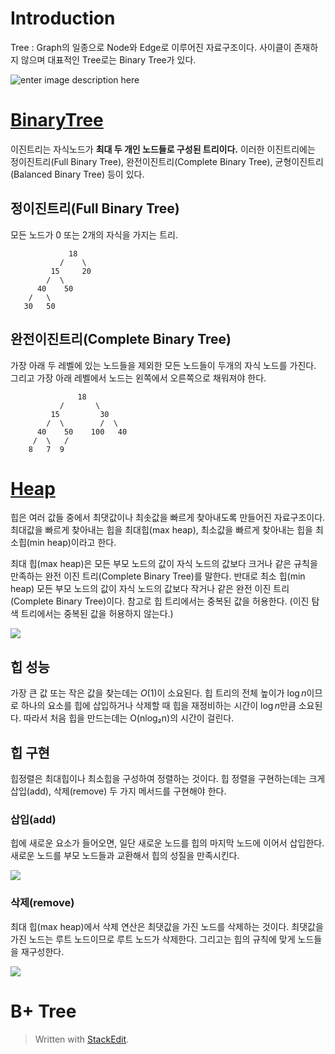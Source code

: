 # Introduction

Tree
: Graph의 일종으로 Node와 Edge로 이루어진 자료구조이다. 사이클이 존재하지 않으며 대표적인 Tree로는 Binary Tree가 있다. 

![enter image description here](https://i.imgur.com/6UeCp8t.png)

# [BinaryTree](https://ratsgo.github.io/data%20structure&algorithm/2017/10/21/tree/)

이진트리는 자식노드가 **최대 두 개인 노드들로 구성된 트리이다.** 이러한 이진트리에는 정이진트리(Full Binary Tree), 완전이진트리(Complete Binary Tree), 균형이진트리(Balanced Binary Tree) 등이 있다.

## 정이진트리(Full Binary Tree)
모든 노드가 0 또는 2개의 자식을 가지는 트리. 
```      
             18
           /    \   
         15     20    
        /  \       
      40    50   
    /   \
   30   50
 ```

## 완전이진트리(Complete Binary Tree)
가장 아래 두 레벨에 있는 노드들을 제외한 모든 노드들이 두개의 자식 노드를 가진다. 그리고 가장 아래 레벨에서 노드는 왼쪽에서 오른쪽으로  채워져야 한다. 
``` 
               18
           /       \  
         15         30  
        /  \        /  \
      40    50    100   40
     /  \   /
    8   7  9
```


# [Heap](https://gmlwjd9405.github.io/2018/05/10/algorithm-heap-sort.html)

힙은 여러 값들 중에서 최댓값이나 최솟값을 빠르게 찾아내도록 만들어진 자료구조이다. 최대값을 빠르게 찾아내는 힙을 최대힙(max heap), 최소값을 빠르게 찾아내는 힙을 최소힙(min heap)이라고 한다.
 
최대 힙(max heap)은 모든 부모 노드의 값이 자식 노드의 값보다 크거나 같은 규칙을 만족하는 완전 이진 트리(Complete Binary Tree)를 말한다. 반대로 최소 힙(min heap) 모든 부모 노드의 값이 자식 노드의 값보다 작거나 같은 완전 이진 트리(Complete Binary Tree)이다. 참고로 힙 트리에서는 중복된 값을 허용한다. (이진 탐색 트리에서는 중복된 값을 허용하지 않는다.)

![](https://gmlwjd9405.github.io/images/data-structure-heap/types-of-heap.png)

## 힙 성능
가장 큰 값 또는 작은 값을 찾는데는 $O(1)$이 소요된다. 힙 트리의 전체 높이가 $\log{n}$이므로 하나의 요소를 힙에 삽입하거나 삭제할 때 힙을 재정비하는 시간이 $\log{n}$만큼 소요된다. 따라서 처음 힙을 만드는데는 O(nlog₂n)의 시간이 걸린다.

## 힙 구현

힙정렬은 최대힙이나 최소힙을 구성하여 정렬하는 것이다. 힙 정렬을 구현하는데는 크게 삽입(add), 삭제(remove) 두 가지 메서드를 구현해야 한다. 

### 삽입(add)
힙에 새로운 요소가 들어오면, 일단 새로운 노드를 힙의 마지막 노드에 이어서 삽입한다.
새로운 노드를 부모 노드들과 교환해서 힙의 성질을 만족시킨다.

![](https://gmlwjd9405.github.io/images/data-structure-heap/maxheap-insertion.png)

### 삭제(remove)

최대 힙(max heap)에서 삭제 연산은 최댓값을 가진 노드를 삭제하는 것이다. 최댓값을 가진 노드는 루트 노드이므로 루트 노드가 삭제한다. 그리고는 힙의 규칙에 맞게 노드들을 재구성한다.

![](https://gmlwjd9405.github.io/images/data-structure-heap/maxheap-delete.png)

# B+ Tree



> Written with [StackEdit](https://stackedit.io/).
<!--stackedit_data:
eyJoaXN0b3J5IjpbMTUzODAwODA5MiwxMzgwODYzNzA4XX0=
-->